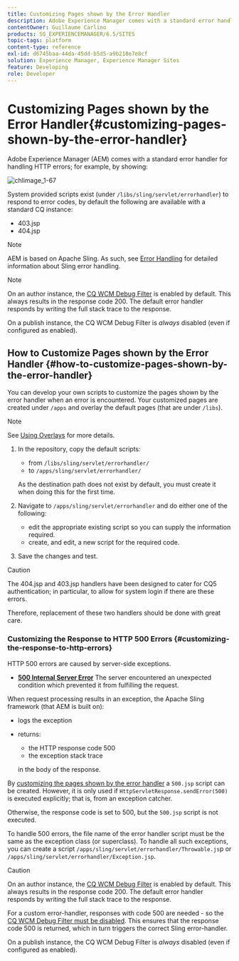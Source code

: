 ```yaml
---
title: Customizing Pages shown by the Error Handler
description: Adobe Experience Manager comes with a standard error handler for handling HTTP errors.
contentOwner: Guillaume Carlino
products: SG_EXPERIENCEMANAGER/6.5/SITES
topic-tags: platform
content-type: reference
exl-id: d6745baa-44da-45dd-b5d5-a9b218e7e8cf
solution: Experience Manager, Experience Manager Sites
feature: Developing
role: Developer
---
```

# Customizing Pages shown by the Error Handler{#customizing-pages-shown-by-the-error-handler}

Adobe Experience Manager (AEM) comes with a standard error handler for handling HTTP errors; for example, by showing:

![chlimage_1-67](assets/chlimage_1-67a.png)

System provided scripts exist (under `/libs/sling/servlet/errorhandler`) to respond to error codes, by default the following are available with a standard CQ instance:

* 403.jsp
* 404.jsp

>[!NOTE]
>
>AEM is based on Apache Sling. As such, see [Error Handling](https://sling.apache.org/documentation/the-sling-engine/errorhandling.html) for detailed information about Sling error handling.

>[!NOTE]
>
>On an author instance, the [CQ WCM Debug Filter](/help/sites-deploying/osgi-configuration-settings.md) is enabled by default. This always results in the response code 200. The default error handler responds by writing the full stack trace to the response.
>
>On a publish instance, the CQ WCM Debug Filter is *always* disabled (even if configured as enabled).

## How to Customize Pages shown by the Error Handler {#how-to-customize-pages-shown-by-the-error-handler}

You can develop your own scripts to customize the pages shown by the error handler when an error is encountered. Your customized pages are created under `/apps` and overlay the default pages (that are under `/libs`).

>[!NOTE]
>
>See [Using Overlays](/help/sites-developing/overlays.md) for more details.

1. In the repository, copy the default scripts:

    * from `/libs/sling/servlet/errorhandler/`
    * to `/apps/sling/servlet/errorhandler/`

   As the destination path does not exist by default, you must create it when doing this for the first time.

1. Navigate to `/apps/sling/servlet/errorhandler` and do either one of the following:

    * edit the appropriate existing script so you can supply the information required.
    * create, and edit, a new script for the required code.

1. Save the changes and test.

>[!CAUTION]
>
>The 404.jsp and 403.jsp handlers have been designed to cater for CQ5 authentication; in particular, to allow for system login if there are these errors.
>
>Therefore, replacement of these two handlers should be done with great care.

### Customizing the Response to HTTP 500 Errors {#customizing-the-response-to-http-errors}

HTTP 500 errors are caused by server-side exceptions.

* **[500 Internal Server Error](https://www.w3.org/Protocols/rfc2616/rfc2616-sec10.html)**
  The server encountered an unexpected condition which prevented it from fulfilling the request.

When request processing results in an exception, the Apache Sling framework (that AEM is built on):

* logs the exception
* returns:

    * the HTTP response code 500
    * the exception stack trace

  in the body of the response.

By [customizing the pages shown by the error handler](#how-to-customize-pages-shown-by-the-error-handler) a `500.jsp` script can be created. However, it is only used if `HttpServletResponse.sendError(500)` is executed explicitly; that is, from an exception catcher.

Otherwise, the response code is set to 500, but the `500.jsp` script is not executed.

To handle 500 errors, the file name of the error handler script must be the same as the exception class (or superclass). To handle all such exceptions, you can create a script `/apps/sling/servlet/errorhandler/Throwable.js`p or `/apps/sling/servlet/errorhandler/Exception.jsp`.

>[!CAUTION]
>
>On an author instance, the [CQ WCM Debug Filter](/help/sites-deploying/osgi-configuration-settings.md) is enabled by default. This always results in the response code 200. The default error handler responds by writing the full stack trace to the response.
>
>For a custom error-handler, responses with code 500 are needed - so the [CQ WCM Debug Filter must be disabled](/help/sites-deploying/osgi-configuration-settings.md). This ensures that the response code 500 is returned, which in turn triggers the correct Sling error-handler.
>
>On a publish instance, the CQ WCM Debug Filter is *always* disabled (even if configured as enabled).
